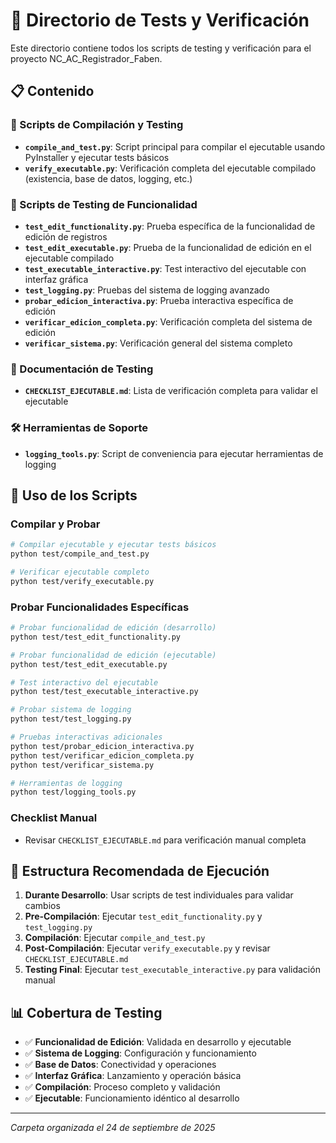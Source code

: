 # 📁 Directorio de Tests y Verificación

Este directorio contiene todos los scripts de testing y verificación para el proyecto NC_AC_Registrador_Faben.

## 📋 Contenido

### 🔧 Scripts de Compilación y Testing

- **`compile_and_test.py`**: Script principal para compilar el ejecutable usando PyInstaller y ejecutar tests básicos
- **`verify_executable.py`**: Verificación completa del ejecutable compilado (existencia, base de datos, logging, etc.)

### 🧪 Scripts de Testing de Funcionalidad

- **`test_edit_functionality.py`**: Prueba específica de la funcionalidad de edición de registros
- **`test_edit_executable.py`**: Prueba de la funcionalidad de edición en el ejecutable compilado
- **`test_executable_interactive.py`**: Test interactivo del ejecutable con interfaz gráfica
- **`test_logging.py`**: Pruebas del sistema de logging avanzado
- **`probar_edicion_interactiva.py`**: Prueba interactiva específica de edición
- **`verificar_edicion_completa.py`**: Verificación completa del sistema de edición
- **`verificar_sistema.py`**: Verificación general del sistema completo

### 📝 Documentación de Testing

- **`CHECKLIST_EJECUTABLE.md`**: Lista de verificación completa para validar el ejecutable

### 🛠️ Herramientas de Soporte

- **`logging_tools.py`**: Script de conveniencia para ejecutar herramientas de logging

## 🚀 Uso de los Scripts

### Compilar y Probar

```bash
# Compilar ejecutable y ejecutar tests básicos
python test/compile_and_test.py

# Verificar ejecutable completo
python test/verify_executable.py
```

### Probar Funcionalidades Específicas

```bash
# Probar funcionalidad de edición (desarrollo)
python test/test_edit_functionality.py

# Probar funcionalidad de edición (ejecutable)
python test/test_edit_executable.py

# Test interactivo del ejecutable
python test/test_executable_interactive.py

# Probar sistema de logging
python test/test_logging.py

# Pruebas interactivas adicionales
python test/probar_edicion_interactiva.py
python test/verificar_edicion_completa.py
python test/verificar_sistema.py

# Herramientas de logging
python test/logging_tools.py
```

### Checklist Manual

- Revisar `CHECKLIST_EJECUTABLE.md` para verificación manual completa

## 📁 Estructura Recomendada de Ejecución

1. **Durante Desarrollo**: Usar scripts de test individuales para validar cambios
2. **Pre-Compilación**: Ejecutar `test_edit_functionality.py` y `test_logging.py`
3. **Compilación**: Ejecutar `compile_and_test.py`
4. **Post-Compilación**: Ejecutar `verify_executable.py` y revisar `CHECKLIST_EJECUTABLE.md`
5. **Testing Final**: Ejecutar `test_executable_interactive.py` para validación manual

## 📊 Cobertura de Testing

- ✅ **Funcionalidad de Edición**: Validada en desarrollo y ejecutable
- ✅ **Sistema de Logging**: Configuración y funcionamiento
- ✅ **Base de Datos**: Conectividad y operaciones
- ✅ **Interfaz Gráfica**: Lanzamiento y operación básica
- ✅ **Compilación**: Proceso completo y validación
- ✅ **Ejecutable**: Funcionamiento idéntico al desarrollo

---

_Carpeta organizada el 24 de septiembre de 2025_
